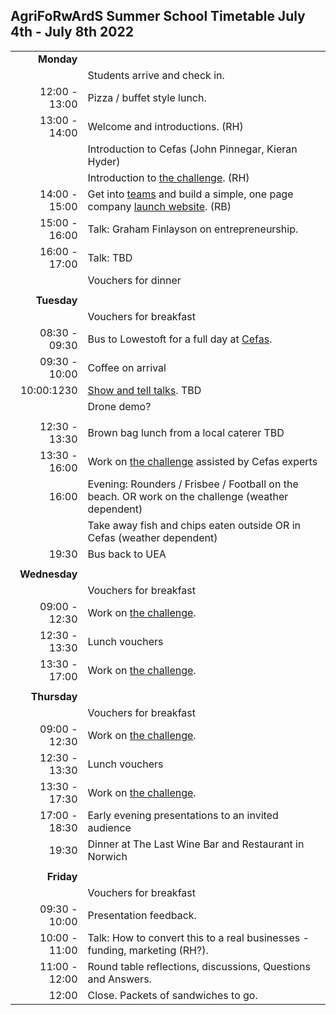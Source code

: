 ## AgriFoRwArdS Summer School Timetable July 4th - July 8th 2022

|||
|--------------:|:--------------------------------------------------------------------------------------------------------------|
|    **Monday** |                                                                                                               |
|               | Students arrive and check in.                                                                                 |
| 12:00 - 13:00 | Pizza / buffet style lunch.                                                                                   |
| 13:00 - 14:00 | Welcome and introductions. (RH)                                                                               |
|               | Introduction to Cefas (John Pinnegar, Kieran Hyder)                                                           |
|               | Introduction to [the challenge](#the-challenge). (RH)                                                         |
| 14:00 - 15:00 | Get into [teams](#teams) and build a simple, one page company [launch website](#corporate-website-task). (RB) |
| 15:00 - 16:00 | Talk: Graham Finlayson on entrepreneurship.                                                                   |
| 16:00 - 17:00 | Talk: TBD                                                                                      |
|               | Vouchers for dinner                                                                                           |
|               |                                                                                                               |
|   **Tuesday** |                                                                                                               |
|               | Vouchers for breakfast                                                                                        |
| 08:30 - 09:30 | Bus to Lowestoft for a full day at [Cefas](http://www.cefas.co.uk).                                           |
| 09:30 - 10:00 | Coffee on arrival                                                                                             |
|    10:00:1230 | [Show and tell talks](talks.md).    TBD                                                                         |
|               | Drone demo?                                                                                                   |
|               |                                                                                                               |
| 12:30 - 13:30 | Brown bag lunch from a local caterer TBD                                                                      |
| 13:30 - 16:00 | Work on [the challenge](#the-challenge) assisted by Cefas experts                                             |
|         16:00 | Evening: Rounders / Frisbee / Football on the beach. OR work on the challenge  (weather dependent)            |
|               | Take away fish and chips eaten outside OR in Cefas (weather dependent)                                        |
|         19:30 | Bus back to UEA                                                                                               |
|               |                                                                                                               |
| **Wednesday** |                                                                                                               |
|               | Vouchers for breakfast                                                                                        |
| 09:00 - 12:30 | Work on [the challenge](#the-challenge).                                                            |
| 12:30 - 13:30 | Lunch vouchers                                                                                                |
| 13:30 - 17:00 | Work on [the challenge](#the-challenge).                                                                      |
|               |                                                                                                               |
|  **Thursday** |                                                                                                               |
|               | Vouchers for breakfast                                                                                        |
| 09:00 - 12:30 | Work on [the challenge](#the-challenge).                                                                      |
| 12:30 - 13:30 | Lunch vouchers                                                                                                |
| 13:30 - 17:30 | Work on [the challenge](#the-challenge).                                                                      |
| 17:00 - 18:30 | Early evening presentations to an invited audience                 |
| 19:30 | Dinner at The Last Wine Bar and Restaurant in Norwich|
|               |                                                                                                               |
|    **Friday** |                                                                                                               |
|               | Vouchers for breakfast                                                                                        |
| 09:30 - 10:00 | Presentation feedback.                                                                                        |
| 10:00 - 11:00 | Talk: How to convert this to a real businesses - funding, marketing (RH?).                                    |
| 11:00 - 12:00 | Round table reflections, discussions, Questions and Answers.                                                  |
|         12:00 | Close. Packets of sandwiches to go.                                                                           |

